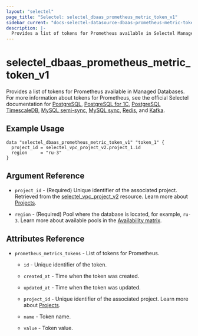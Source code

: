 ```yaml
---
layout: "selectel"
page_title: "Selectel: selectel_dbaas_prometheus_metric_token_v1"
sidebar_current: "docs-selectel-datasource-dbaas-prometheus-metric-token-v1"
description: |-
  Provides a list of tokens for Prometheus available in Selectel Managed Databases.
---
```


# selectel\_dbaas\_prometheus_metric_token_v1

Provides a list of tokens for Prometheus available in Managed Databases. For more information about tokens for Prometheus, see the official Selectel documentation for [PostgreSQL](https://docs.selectel.ru/cloud/managed-databases/postgresql/monitoring/#export-metrics-in-prometheus-format), [PostgreSQL for 1C](https://docs.selectel.ru/cloud/managed-databases/postgresql-for-1c/monitoring-1c/#export-metrics-in-prometheus-format), [PostgreSQL TimescaleDB](https://docs.selectel.ru/cloud/managed-databases/timescaledb/monitoring/#export-metrics-in-prometheus-format), [MySQL semi-sync](https://docs.selectel.ru/cloud/managed-databases/mysql-semi-sync/monitoring/#export-metrics-in-prometheus-format), [MySQL sync](https://docs.selectel.ru/cloud/managed-databases/mysql-sync/monitoring/#export-metrics-in-prometheus-format), [Redis](https://docs.selectel.ru/cloud/managed-databases/redis/monitoring/#export-metrics-in-prometheus-format), and [Kafka](https://docs.selectel.ru/cloud/managed-databases/kafka/monitoring/#export-metrics-in-prometheus-format).

## Example Usage

```hcl
data "selectel_dbaas_prometheus_metric_token_v1" "token_1" {
  project_id = selectel_vpc_project_v2.project_1.id
  region     = "ru-3"
}
```

## Argument Reference

* `project_id` - (Required) Unique identifier of the associated project. Retrieved from the [selectel_vpc_project_v2](https://registry.terraform.io/providers/selectel/selectel/latest/docs/resources/vpc_project_v2) resource. Learn more about [Projects](https://docs.selectel.ru/control-panel-actions/projects/about-projects/).

* `region` - (Required) Pool where the database is located, for example, `ru-3`. Learn more about available pools in the [Availability matrix](https://docs.selectel.ru/control-panel-actions/availability-matrix/#managed-databases).

## Attributes Reference

* `prometheus_metrics_tokens` - List of tokens for Prometheus.

  * `id` - Unique identifier of the token.

  * `created_at` - Time when the token was created.

  * `updated_at` - Time when the token was updated.

  * `project_id` - Unique identifier of the associated project. Learn more about [Projects](https://docs.selectel.ru/control-panel-actions/projects/about-projects/).

  * `name` - Token name.

  * `value` - Token value.